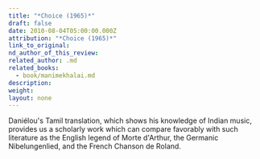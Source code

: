 ```yaml
---
title: "*Choice (1965)*"
draft: false
date: 2010-08-04T05:00:00.000Z
attribution: "*Choice (1965)*"
link_to_original:
nd_author_of_this_review:
related_author: .md
related_books:
  - book/manimekhalai.md
description:
weight:
layout: none
---
```

Daniélou's Tamil translation, which shows his knowledge of Indian music, provides us a scholarly work which can compare favorably with such literature as the English legend of Morte d'Arthur, the Germanic Nibelungenlied, and the French Chanson de Roland.

